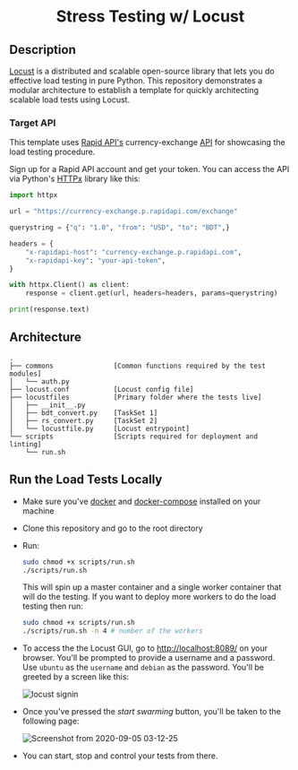 <div align="center">

# Stress Testing w/ Locust

</div>

## Description

[Locust](https://locust.io/) is a distributed and scalable open-source library that lets you do effective load testing in pure Python. This repository demonstrates a modular architecture to establish a template for quickly architecting scalable load tests using Locust.

### Target API

This template uses [Rapid API's](https://rapidapi.com/) currency-exchange [API](https://rapidapi.com/fyhao/api/currency-exchange) for showcasing the load testing procedure.

Sign up for a Rapid API account and get your token. You can access the API via Python's [HTTPx](https://github.com/encode/httpx) library like this:

```python
import httpx

url = "https://currency-exchange.p.rapidapi.com/exchange"

querystring = {"q": "1.0", "from": "USD", "to": "BDT",}

headers = {
    "x-rapidapi-host": "currency-exchange.p.rapidapi.com",
    "x-rapidapi-key": "your-api-token",
}

with httpx.Client() as client:
    response = client.get(url, headers=headers, params=querystring)

print(response.text)
```

## Architecture

```
.
├── commons               [Common functions required by the test modules]
│   └── auth.py
├── locust.conf           [Locust config file]
├── locustfiles           [Primary folder where the tests live]
│   ├── __init__.py
│   ├── bdt_convert.py    [TaskSet 1]
│   ├── rs_convert.py     [TaskSet 2]
│   └── locustfile.py     [Locust entrypoint]
└── scripts               [Scripts required for deployment and linting]
    └── run.sh
```

## Run the Load Tests Locally

* Make sure you've [docker](https://www.docker.com/) and [docker-compose](https://github.com/docker/compose) installed on your machine

* Clone this repository and go to the root directory

* Run:

    ```bash
    sudo chmod +x scripts/run.sh
    ./scripts/run.sh
    ```

    This will spin up a master container and a single worker container that will do the testing. If you want to deploy more workers to do the load testing then run:

    ```bash
    sudo chmod +x scripts/run.sh
    ./scripts/run.sh -n 4 # number of the workers
    ```
* To access the the Locust GUI, go to [http://localhost:8089/](http://localhost:8089/) on your browser. You'll be prompted to provide a username and a password. Use `ubuntu` as the `username` and `debian` as the password. You'll be greeted by a screen like this:

    ![locust signin](https://user-images.githubusercontent.com/30027932/92285103-51988580-ef25-11ea-9155-c9d3f5dcaf42.png)

* Once you've pressed the *start swarming* button, you'll be taken to the following page:

    ![Screenshot from 2020-09-05 03-12-25](https://user-images.githubusercontent.com/30027932/92285284-b94ed080-ef25-11ea-9f91-3f972fd844f1.png)

* You can start, stop and control your tests from there.
